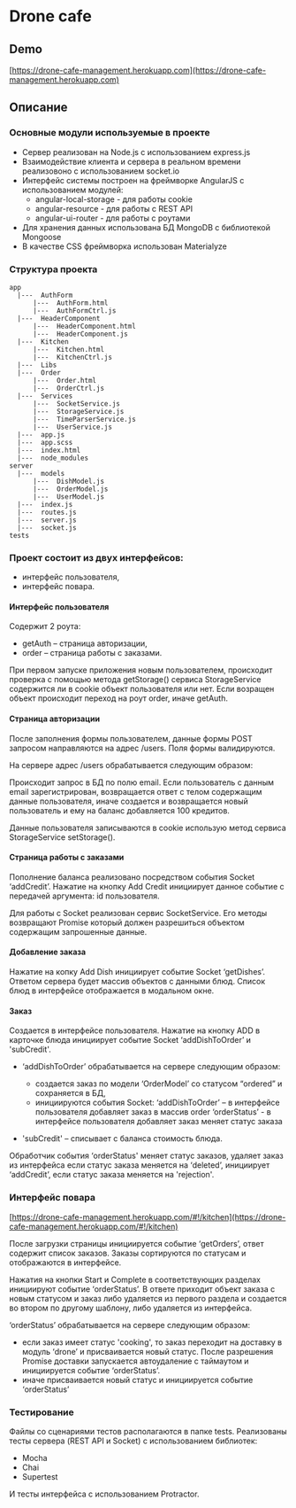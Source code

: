 # Drone cafe

## Demo
[https://drone-cafe-management.herokuapp.com](https://drone-cafe-management.herokuapp.com)

## Описание

### Основные модули используемые в проекте
* Сервер реализован на Node.js с использованием express.js
* Взаимодействие клиента и сервера в реальном времени реализовоно с использованием socket.io
* Интерфейс системы построен на фреймворке AngularJS с использованием модулей:
  * angular-local-storage - для работы cookie
  * angular-resource - для работы с REST API
  * angular-ui-router - для работы с роутами
* Для хранения данных использована БД MongoDB с библиотекой Mongoose
* В качестве CSS фреймворка использован Materialyze


### Структура проекта 
```
app		
  |---	AuthForm	
      |---	AuthForm.html
      |---	AuthFormCtrl.js
  |---	HeaderComponent	
      |---	HeaderComponent.html
      |---	HeaderComponent.js
  |---	Kitchen	
      |---	Kitchen.html
      |---	KitchenCtrl.js
  |---	Libs	
  |---	Order	
      |---	Order.html
      |---	OrderCtrl.js
  |---	Services	
      |---	SocketService.js
      |---	StorageService.js
      |---	TimeParserService.js
      |---	UserService.js
  |---	app.js	
  |---	app.scss	
  |---	index.html	
  |---	node_modules	
server		
  |---	models	
      |---	DishModel.js
      |---	OrderModel.js
      |---	UserModel.js
  |---	index.js	
  |---	routes.js	
  |---	server.js	
  |---	socket.js	
tests		
```
### Проект состоит из двух интерфейсов:
* интерфейс пользователя,
* интерфейс повара.


#### Интерфейс пользователя

Содержит 2 роута:
*	getAuth – страница авторизации,
*	order – страница работы с заказами.

При первом запуске приложения новым пользователем, происходит проверка с помощью метода getStorage() сервиса StorageService содержится ли в cookie объект пользователя или нет. Если возращен объект происходит переход на роут order, иначе getAuth.

#### Страница авторизации

После заполнения формы пользователем, данные формы POST запросом направляются на адрес /users. Поля формы валидируются.

На сервере  адрес /users обрабатывается следующим образом:

Происходит запрос в БД по полю email. Если пользователь с данным email зарегистрирован, возвращается ответ с телом содержащим данные пользователя, иначе создается и возвращается новый пользователь и ему на баланс добавляется 100 кредитов.

Данные пользователя записываются в cookie использую метод сервиса StorageService setStorage().

#### Страница работы с заказами
Пополнение баланса реализовано посредством события Socket ‘addCredit’. Нажатие на кнопку Add Credit инициирует данное событие с передачей аргумента: id пользователя. 

Для работы с Socket реализован сервис SocketService. Его методы возвращают Promise который должен разрешиться объектом содержащим запрошенные данные.

#### Добавление заказа 
Нажатие на копку Add Dish инициирует событие Socket ‘getDishes’. Ответом сервера будет массив объектов с данными блюд. Список блюд в интерфейсе отображается в модальном окне.

#### Заказ
Создается в интерфейсе пользователя. Нажатие на кнопку ADD в карточке блюда инициирует событие Socket ‘addDishToOrder’ и 'subCredit'.

* ‘addDishToOrder’ обрабатывается на сервере следующим образом:
  -  создается заказ по модели ‘OrderModel’ со статусом “ordered” и сохраняется в БД,
  - инициируются события Socket: 
    ‘addDishToOrder’ – в интерфейсе пользователя добавляет заказ в массив order
    ‘orderStatus’ - в интерфейсе пользователя добавляет заказ меняет статус заказа

* 'subCredit' – списывает с баланса стоимость блюда.

Обработчик события ‘orderStatus' меняет статус заказов, удаляет заказ из интерфейса если статус заказа меняется на ‘deleted’, инициирует ‘addCredit’, если статус заказа меняется на 'rejection'.

### Интерфейс повара
[https://drone-cafe-management.herokuapp.com/#!/kitchen](https://drone-cafe-management.herokuapp.com/#!/kitchen)

После загрузки страницы инициируется событие ‘getOrders’, ответ содержит список заказов. Заказы сортируются по статусам  и отображаются в интерфейсе.

Нажатия на кнопки Start и Complete в соответствующих разделах инициируют событие  ‘orderStatus’. В ответе приходит объект заказа с новым статусом и заказ либо удаляется из первого раздела и создается во втором по другому шаблону, либо удаляется из интерфейса.

‘orderStatus’ обрабатывается на сервере следующим образом:
- если заказ имеет статус 'cooking', то заказ переходит на доставку в модуль ‘drone’ и присваивается новый статус. После разрешения Promise доставки запускается автоудаление с таймаутом и инициируется событие  ‘orderStatus’.
 - иначе присваивается новый статус и инициируется событие  ‘orderStatus’
 
 ### Тестирование
 Файлы со сценариями тестов располагаются в папке tests.
 Реализованы тесты сервера (REST API и Socket) с использованием библиотек:
 -	Mocha
 -	Chai
 -	Supertest
 
 И тесты интерфейса с использованием Protractor.


